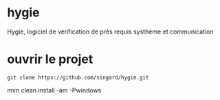 # hygie
Hygie, logiciel de vérification de près requis systhème et communication

# ouvrir le projet

```
git clone https://github.com/singard/hygie.git
```
mvn clean install -am -Pwindows
